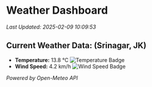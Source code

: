 
# Weather Dashboard

_Last Updated: 2025-02-09 10:09:53_

## Current Weather Data: (Srinagar, JK)
- **Temperature:** 13.8 °C ![Temperature Badge](https://img.shields.io/badge/Temperature-Low%20Temp-blue)
- **Wind Speed:** 4.2 km/h ![Wind Speed Badge](https://img.shields.io/badge/Wind%20Speed-Light%20Wind-blue)

*Powered by Open-Meteo API*
